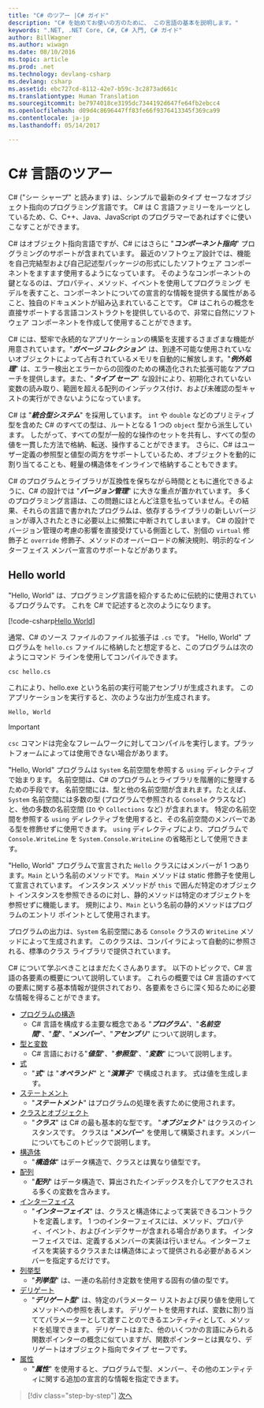 ```yaml
---
title: "C# のツアー |C# ガイド"
description: "C# を始めてお使いの方のために、 この言語の基本を説明します。"
keywords: ".NET, .NET Core, C#, C# 入門, C# ガイド"
author: BillWagner
ms.author: wiwagn
ms.date: 08/10/2016
ms.topic: article
ms.prod: .net
ms.technology: devlang-csharp
ms.devlang: csharp
ms.assetid: ebc727cd-8112-42e7-b59c-3c2873ad661c
ms.translationtype: Human Translation
ms.sourcegitcommit: be7974018ce3195dc7344192d647fe64fb2ebcc4
ms.openlocfilehash: d09d4c8696447ff83fe66f9376413345f369ca99
ms.contentlocale: ja-jp
ms.lasthandoff: 05/14/2017

---
```


# <a name="a-tour-of-the-c-language"></a>C# 言語のツアー  

C# ("シー シャープ" と読みます) は、シンプルで最新のタイプ セーフなオブジェクト指向のプログラミング言語です。 C# は C 言語ファミリーをルーツとしているため、C、C++、Java、JavaScript のプログラマーであればすぐに使いこなすことができます。

C# はオブジェクト指向言語ですが、C# にはさらに "***コンポーネント指向***" プログラミングのサポートが含まれています。 最近のソフトウェア設計では、機能を自己完結型および自己記述型パッケージの形式にしたソフトウェア コンポーネントをますます使用するようになっています。 そのようなコンポーネントの鍵となるのは、プロパティ、メソッド、イベントを使用してプログラミング モデルを表すこと、コンポーネントについての宣言的な情報を提供する属性があること、独自のドキュメントが組み込まれていることです。 C# はこれらの概念を直接サポートする言語コンストラクトを提供しているので、非常に自然にソフトウェア コンポーネントを作成して使用することができます。

C# には、堅牢で永続的なアプリケーションの構築を支援するさまざまな機能が用意されています。"***ガベージ コレクション***" は、到達不可能な使用されていないオブジェクトによって占有されているメモリを自動的に解放します。"***例外処理***" は、エラー検出とエラーからの回復のための構造化された拡張可能なアプローチを提供します。また、"***タイプ セーフ***" な設計により、初期化されていない変数の読み取り、範囲を超える配列のインデックス付け、および未確認の型キャストの実行ができないようになっています。

C# は "***統合型システム***" を採用しています。 `int` や `double` などのプリミティブ型を含めた C# のすべての型は、ルートとなる 1 つの `object` 型から派生しています。 したがって、すべての型が一般的な操作のセットを共有し、すべての型の値を一貫した方法で格納、転送、操作することができます。 さらに、C# はユーザー定義の参照型と値型の両方をサポートしているため、オブジェクトを動的に割り当てることも、軽量の構造体をインラインで格納することもできます。

C# のプログラムとライブラリが互換性を保ちながら時間とともに進化できるように、C# の設計では "***バージョン管理***" に大きな重点が置かれています。 多くのプログラミング言語は、この問題にほとんど注意を払っていません。その結果、それらの言語で書かれたプログラムは、依存するライブラリの新しいバージョンが導入されたときに必要以上に頻繁に中断されてしまいます。 C# の設計でバージョン管理の考慮の影響を直接受けている側面として、別個の `virtual` 修飾子と `override` 修飾子、メソッドのオーバーロードの解決規則、明示的なインターフェイス メンバー宣言のサポートなどがあります。

## <a name="hello-world"></a>Hello world

"Hello, World" は、プログラミング言語を紹介するために伝統的に使用されているプログラムです。 これを C# で記述すると次のようになります。

[!code-csharp[Hello World](../../../samples/snippets/csharp/tour/hello/Program.cs#L1-L8)]

通常、C# のソース ファイルのファイル拡張子は `.cs` です。 "Hello, World" プログラムを `hello.cs` ファイルに格納したと想定すると、このプログラムは次のようにコマンド ラインを使用してコンパイルできます。

```console
csc hello.cs
```

これにより、hello.exe という名前の実行可能アセンブリが生成されます。 このアプリケーションを実行すると、次のような出力が生成されます。

```console
Hello, World
```

> [!IMPORTANT]
> `csc` コマンドは完全なフレームワークに対してコンパイルを実行します。プラットフォームによっては使用できない場合があります。


"Hello, World" プログラムは `System` 名前空間を参照する `using` ディレクティブで始まります。 名前空間は、C# のプログラムとライブラリを階層的に整理するための手段です。 名前空間には、型と他の名前空間が含まれます。たとえば、`System` 名前空間には多数の型 (プログラムで参照される `Console` クラスなど) と、他の多数の名前空間 (`IO` や `Collections` など) が含まれます。 特定の名前空間を参照する `using` ディレクティブを使用すると、その名前空間のメンバーである型を修飾せずに使用できます。 `using` ディレクティブにより、プログラムで `Console.WriteLine` を `System.Console.WriteLine` の省略形として使用できます。

"Hello, World" プログラムで宣言された `Hello` クラスにはメンバーが 1 つあります。`Main` という名前のメソッドです。 `Main` メソッドは static 修飾子を使用して宣言されています。 インスタンス メソッドが `this` で囲んだ特定のオブジェクト インスタンスを参照できるのに対し、静的メソッドは特定のオブジェクトを参照せずに機能します。 規則により、`Main` という名前の静的メソッドはプログラムのエントリ ポイントとして使用されます。

プログラムの出力は、`System` 名前空間にある `Console` クラスの `WriteLine` メソッドによって生成されます。 このクラスは、コンパイラによって自動的に参照される、標準のクラス ライブラリで提供されています。

C# について学ぶべきことはまだたくさんあります。  以下のトピックで、C# 言語の各要素の概要について説明しています。 これらの概要では C# 言語のすべての要素に関する基本情報が提供されており、各要素をさらに深く知るために必要な情報を得ることができます。

* [プログラムの構造](program-structure.md)
    - C# 言語を構成する主要な概念である "***プログラム***"、"***名前空間***"、"***型***"、"***メンバー***"、"***アセンブリ***" について説明します。
* [型と変数](types-and-variables.md)
    - C# 言語における"***値型***"、"***参照型***"、"***変数***" について説明します。
* [式](expressions.md)
    - "***式***" は "***オペランド***" と "***演算子***" で構成されます。 式は値を生成します。
* [ステートメント](statements.md)
    - "***ステートメント***" はプログラムの処理を表すために使用されます。
* [クラスとオブジェクト](classes-and-objects.md)
    - "***クラス***" は C# の最も基本的な型です。 "***オブジェクト***" はクラスのインスタンスです。 クラスは "***メンバー***" を使用して構築されます。メンバーについてもこのトピックで説明します。
* [構造体](structs.md)
    - "***構造体***" はデータ構造で、クラスとは異なり値型です。
* [配列](arrays.md)
    - "***配列***" はデータ構造で、算出されたインデックスを介してアクセスされる多くの変数を含みます。
* [インターフェイス](interfaces.md)
    - "***インターフェイス***" は、クラスと構造体によって実装できるコントラクトを定義します。 1 つのインターフェイスには、メソッド、プロパティ、イベント、およびインデクサーが含まれる場合があります。 インターフェイスでは、定義するメンバーの実装は行いません。インターフェイスを実装するクラスまたは構造体によって提供される必要があるメンバーを指定するだけです。
* [列挙型](enums.md)
    - "***列挙型***" は、一連の名前付き定数を使用する固有の値の型です。
* [デリゲート](delegates.md)
    - "***デリゲート型***" は、特定のパラメーター リストおよび戻り値を使用してメソッドへの参照を表します。 デリゲートを使用すれば、変数に割り当ててパラメーターとして渡すことのできるエンティティとして、メソッドを処理できます。 デリゲートはまた、他のいくつかの言語にみられる関数ポインターの概念に似ていますが、関数ポインターとは異なり、デリゲートはオブジェクト指向でタイプ セーフです。
* [属性](attributes.md)
     * "***属性***" を使用すると、プログラムで型、メンバー、その他のエンティティに関する追加の宣言的な情報を指定できます。

>[!div class="step-by-step"]
[次へ](program-structure.md)

